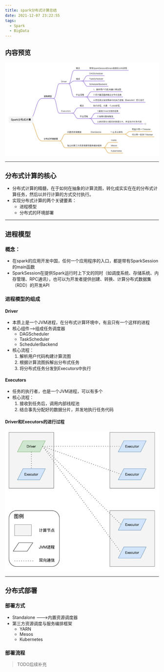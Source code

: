 ```yaml
---
title: spark分布式计算总结
date: 2021-12-07 23:22:55
tags: 
  - Spark
  - BigData
---
```



## 内容预览

![image](./pics/spark_distribute_compute.png)

---



## 分布式计算的核心

- 分布式计算的精髓，在于如何在抽象的计算流图，转化成实实在在的分布式计算任务，然后以并行计算的方式交付执行。
- 实现分布式计算的两个关键要素：
  - 进程模型
  - 分布式的环境部署



---



## 进程模型

### 概念：

- 在spark的应用开发中国，任何一个应用程序的入口，都是带有SparkSession的main函数
- SparkSession在提供Spark运行时上下文的同时（如调度系统、存储系统、内存管理、RPC通讯），也可以为开发者提供创建、转换、计算分布式数据集（RDD）的开发API

### 进程模型的组成

#### Driver

- 本质上是一个JVM进程，在分布式计算环境中，有且只有一个这样的进程
- 核心组件——>组成任务调度器
  - DAGScheduler
  - TaskScheduler
  - SchedulerBackend
- 核心流程：
  1. 解析用户代码构建计算流图
  2. 根据计算流图拆解出分布式任务
  3. 将分布式任务分发到Executors中执行

#### Executors

- 任务的执行者，也是一个JVM进程，可以有多个
- 核心流程：
  1. 接收到任务后，调用内部线程池
  2. 结合事先分配好的数据分片，并发地执行任务代码

#### Driver和Executors的进行过程

![image](./pics/spark_driver_executor.png)

---



## 分布式部署

### 部署方式

- Standalone --->内置资源调度器
- 第三方资源调度与服务编排框架
  - YARN
  - Mesos
  - Kubernetes

### 部署流程

> TODO后续补充
